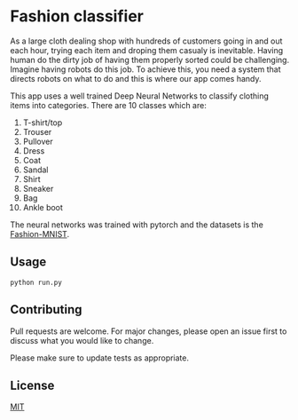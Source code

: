 # Fashion classifier

As a large cloth dealing shop with hundreds of customers going in and out each hour, trying each item and droping them casualy is inevitable. Having human do the dirty job of having them properly sorted could be challenging. Imagine having robots do this job. To achieve this, you need a system that directs robots on what to do and this is where our app comes handy. 

This app uses a well trained Deep Neural Networks to classify clothing items into categories. There are 10 classes which are:
1. T-shirt/top
2. Trouser
3. Pullover
4. Dress
5. Coat
6. Sandal
7. Shirt
8. Sneaker
9. Bag
10. Ankle boot

The neural networks was trained with pytorch and the datasets is the [Fashion-MNIST](https://github.com/zalandoresearch/fashion-mnist/blob/master/README.md).



## Usage

```
python run.py

```

## Contributing
Pull requests are welcome. For major changes, please open an issue first to discuss what you would like to change.

Please make sure to update tests as appropriate.

## License
[MIT](https://choosealicense.com/licenses/mit/)
